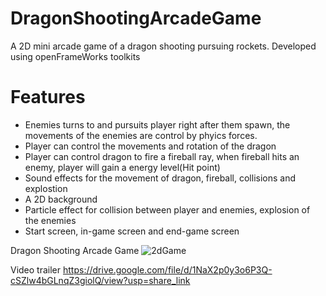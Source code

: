 # DragonShootingArcadeGame
A 2D mini arcade game of a dragon shooting pursuing rockets. Developed using openFrameWorks toolkits

# Features
- Enemies turns to and pursuits player right after them spawn, the movements of the enemies are control by phyics forces.
- Player can control the movements and rotation of the dragon
- Player can control dragon to fire a fireball ray, when fireball hits an enemy, player will gain a energy level(Hit point)
- Sound effects for the movement of dragon, fireball, collisions and explostion
- A 2D background
- Particle effect for collision between player and enemies, explosion of the enemies
- Start screen, in-game screen and end-game screen

Dragon Shooting Arcade Game
![2dGame](https://user-images.githubusercontent.com/89228133/206940624-0813b486-0640-4404-901e-54f37e8e161f.png)


Video trailer
https://drive.google.com/file/d/1NaX2p0y3o6P3Q-cSZlw4bGLnqZ3giolQ/view?usp=share_link
